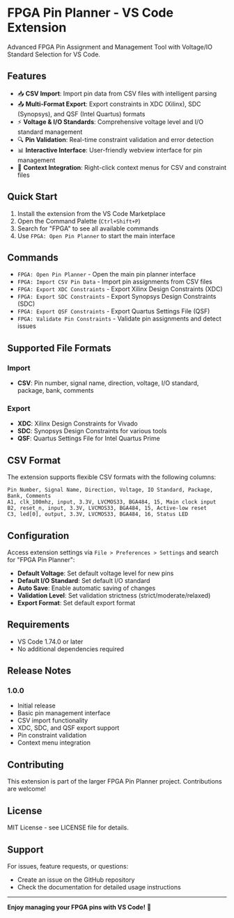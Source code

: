 # FPGA Pin Planner - VS Code Extension

Advanced FPGA Pin Assignment and Management Tool with Voltage/IO Standard Selection for VS Code.

## Features

- 📥 **CSV Import**: Import pin data from CSV files with intelligent parsing
- 📤 **Multi-Format Export**: Export constraints in XDC (Xilinx), SDC (Synopsys), and QSF (Intel Quartus) formats
- ⚡ **Voltage & I/O Standards**: Comprehensive voltage level and I/O standard management
- 🔍 **Pin Validation**: Real-time constraint validation and error detection
- 📊 **Interactive Interface**: User-friendly webview interface for pin management
- 🎯 **Context Integration**: Right-click context menus for CSV and constraint files

## Quick Start

1. Install the extension from the VS Code Marketplace
2. Open the Command Palette (`Ctrl+Shift+P`)
3. Search for "FPGA" to see all available commands
4. Use `FPGA: Open Pin Planner` to start the main interface

## Commands

- `FPGA: Open Pin Planner` - Open the main pin planner interface
- `FPGA: Import CSV Pin Data` - Import pin assignments from CSV files
- `FPGA: Export XDC Constraints` - Export Xilinx Design Constraints (XDC)
- `FPGA: Export SDC Constraints` - Export Synopsys Design Constraints (SDC)
- `FPGA: Export QSF Constraints` - Export Quartus Settings File (QSF)
- `FPGA: Validate Pin Constraints` - Validate pin assignments and detect issues

## Supported File Formats

### Import
- **CSV**: Pin number, signal name, direction, voltage, I/O standard, package, bank, comments

### Export
- **XDC**: Xilinx Design Constraints for Vivado
- **SDC**: Synopsys Design Constraints for various tools
- **QSF**: Quartus Settings File for Intel Quartus Prime

## CSV Format

The extension supports flexible CSV formats with the following columns:

```csv
Pin Number, Signal Name, Direction, Voltage, IO Standard, Package, Bank, Comments
A1, clk_100mhz, input, 3.3V, LVCMOS33, BGA484, 15, Main clock input
B2, reset_n, input, 3.3V, LVCMOS33, BGA484, 15, Active-low reset
C3, led[0], output, 3.3V, LVCMOS33, BGA484, 16, Status LED
```

## Configuration

Access extension settings via `File > Preferences > Settings` and search for "FPGA Pin Planner":

- **Default Voltage**: Set default voltage level for new pins
- **Default I/O Standard**: Set default I/O standard
- **Auto Save**: Enable automatic saving of changes
- **Validation Level**: Set validation strictness (strict/moderate/relaxed)
- **Export Format**: Set default export format

## Requirements

- VS Code 1.74.0 or later
- No additional dependencies required

## Release Notes

### 1.0.0
- Initial release
- Basic pin management interface
- CSV import functionality
- XDC, SDC, and QSF export support
- Pin constraint validation
- Context menu integration

## Contributing

This extension is part of the larger FPGA Pin Planner project. Contributions are welcome!

## License

MIT License - see LICENSE file for details.

## Support

For issues, feature requests, or questions:
- Create an issue on the GitHub repository
- Check the documentation for detailed usage instructions

---

**Enjoy managing your FPGA pins with VS Code!** 🚀
